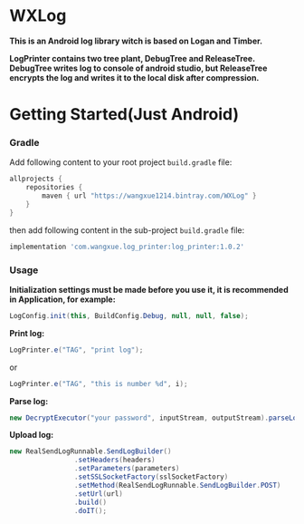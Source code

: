 # WXLog
**This is an Android log library witch is based on Logan and Timber.**


**LogPrinter contains two tree plant, DebugTree and ReleaseTree. DebugTree writes log to console of android studio, but ReleaseTree encrypts the log and writes it to the local disk after compression.**

# Getting Started(Just Android)

### Gradle 

Add following content to your root project `build.gradle` file:

```groovy
allprojects {
    repositories {
        maven { url "https://wangxue1214.bintray.com/WXLog" }
    }
}
```

then add following content in the sub-project `build.gradle` file:

```groovy
implementation 'com.wangxue.log_printer:log_printer:1.0.2'
```

### Usage

**Initialization settings must be made before you use it, it is recommended in Application, for example:**

```java
LogConfig.init(this, BuildConfig.Debug, null, null, false);
```

**Print log:**
```java
LogPrinter.e("TAG", "print log");
```
or
```java
LogPrinter.e("TAG", "this is number %d", i);
```

**Parse log:**
```java
new DecryptExecutor("your password", inputStream, outputStream).parseLog();
```

**Upload log:**
```java
new RealSendLogRunnable.SendLogBuilder()
                .setHeaders(headers)
                .setParameters(parameters)
                .setSSLSocketFactory(sslSocketFactory)
                .setMethod(RealSendLogRunnable.SendLogBuilder.POST)
                .setUrl(url)
                .build()
                .doIT();
```                
